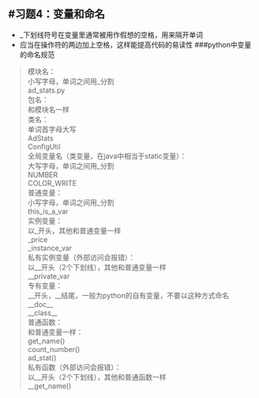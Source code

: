 #习题4：变量和命名
---

* _下划线符号在变量里通常被用作假想的空格，用来隔开单词  
* 应当在操作符的两边加上空格，这样能提高代码的易读性
###python中变量的命名规范  
>模块名：   
小写字母，单词之间用\_分割   
ad\_stats.py   
包名：   
和模块名一样   
类名：   
单词首字母大写   
AdStats   
ConfigUtil   
全局变量名（类变量，在java中相当于static变量）：   
大写字母，单词之间用\_分割   
NUMBER   
COLOR\_WRITE   
普通变量：   
小写字母，单词之间用\_分割   
this\_is\_a\_var   
实例变量：   
以\_开头，其他和普通变量一样   
\_price      
\_instance_var   
私有实例变量（外部访问会报错）：   
以\_\_开头（2个下划线），其他和普通变量一样   
\_\_private\_var   
专有变量：   
\_\_开头，\_\_结尾，一般为python的自有变量，不要以这种方式命名   
\_\_doc\_\_   
\_\_class\_\_   
普通函数：   
和普通变量一样：   
get\_name()   
count\_number()   
ad\_stat()   
私有函数（外部访问会报错）：   
以\_\_开头（2个下划线），其他和普通函数一样   
\_\_get\_name()   